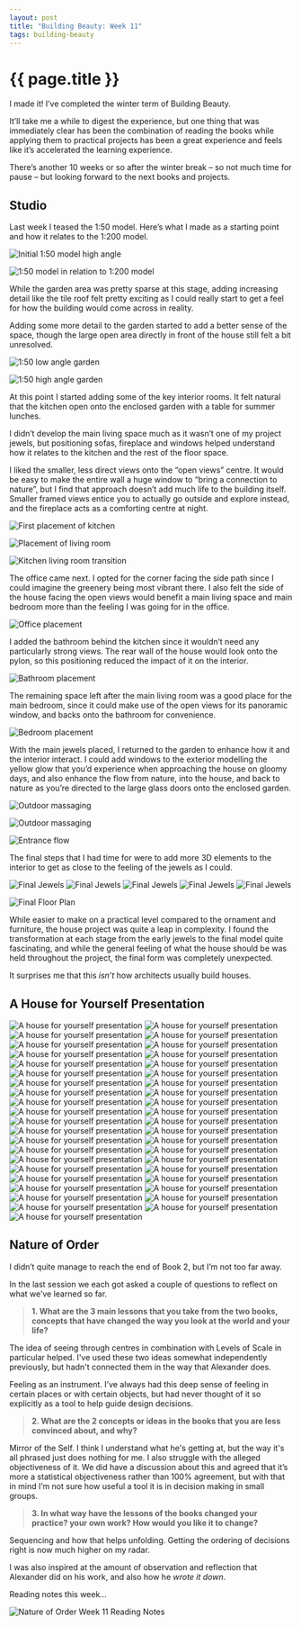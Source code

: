 ```yaml
---
layout: post
title: "Building Beauty: Week 11"
tags: building-beauty
---
```


# {{ page.title }}

I made it! I’ve completed the winter term of Building Beauty.

It’ll take me a while to digest the experience, but one thing that was immediately clear has been the combination of reading the books while applying them to practical projects has been a great experience and feels like it’s accelerated the learning experience.

There’s another 10 weeks or so after the winter break – so not much time for pause – but looking forward to the next books and projects.

## Studio

Last week I teased the 1:50 model. Here’s what I made as a starting point and how it relates to the 1:200 model.

![Initial 1:50 model high angle ](/images/posts/building-beauty/IMG_0071.JPG)

![1:50 model in relation to 1:200 model](/images/posts/building-beauty/1-50-model-location.jpg)

While the garden area was pretty sparse at this stage, adding increasing detail like the tile roof felt pretty exciting as I could really start to get a feel for how the building would come across in reality.

Adding some more detail to the garden started to add a better sense of the space, though the large open area directly in front of the house still felt a bit unresolved.

![1:50 low angle garden](/images/posts/building-beauty/IMG_0081.JPG)

![1:50 high angle garden](/images/posts/building-beauty/IMG_0083.JPG)

At this point I started adding some of the key interior rooms. It felt natural that the kitchen open onto the enclosed garden with a table for summer lunches.

I didn’t develop the main living space much as it wasn’t one of my project jewels, but positioning sofas, fireplace and windows helped understand how it relates to the kitchen and the rest of the floor space.

I liked the smaller, less direct views onto the “open views” centre. It would be easy to make the entire wall a huge window to “bring a connection to nature”, but I find that approach doesn’t add much life to the building itself. Smaller framed views entice you to actually go outside and explore instead, and the fireplace acts as a comforting centre at night.

![First placement of kitchen](/images/posts/building-beauty/kitchen-placement.jpg)

![Placement of living room](/images/posts/building-beauty/IMG_0093.JPG)

![Kitchen living room transition](/images/posts/building-beauty/IMG_0092.JPG)

The office came next. I opted for the corner facing the side path since I could imagine the greenery being most vibrant there. I also felt the side of the house facing the open views would benefit a main living space and main bedroom more than the feeling I was going for in the office.

![Office placement](/images/posts/building-beauty/IMG_0086.JPG)

I added the bathroom behind the kitchen since it wouldn’t need any particularly strong views. The rear wall of the house would look onto the pylon, so this positioning reduced the impact of it on the interior.

![Bathroom placement](/images/posts/building-beauty/IMG_0094.JPG)

The remaining space left after the main living room was a good place for the main bedroom, since it could make use of the open views for its panoramic window, and backs onto the bathroom for convenience.

![Bedroom placement](/images/posts/building-beauty/IMG_0096.JPG)

With the main jewels placed, I returned to the garden to enhance how it and the interior interact. I could add windows to the exterior modelling the yellow glow that you’d experience when approaching the house on gloomy days, and also enhance the flow from nature, into the house, and back to nature as you’re directed to the large glass doors onto the enclosed garden.

![Outdoor massaging](/images/posts/building-beauty/IMG_0121.JPG)

![Outdoor massaging](/images/posts/building-beauty/IMG_0122.JPG)

![Entrance flow](/images/posts/building-beauty/entrance-flow.jpg)

The final steps that I had time for were to add more 3D elements to the interior to get as close to the feeling of the jewels as I could.

![Final Jewels](/images/posts/building-beauty/final-jewel-1.jpg)
![Final Jewels](/images/posts/building-beauty/final-jewel-2.jpg)
![Final Jewels](/images/posts/building-beauty/final-jewel-3.jpg)
![Final Jewels](/images/posts/building-beauty/final-jewel-4.jpg)
![Final Jewels](/images/posts/building-beauty/final-jewel-5.jpg)

![Final Floor Plan](/images/posts/building-beauty/IMG_0123.JPG)

While easier to make on a practical level compared to the ornament and furniture, the house project was quite a leap in complexity. I found the transformation at each stage from the early jewels to the final model quite fascinating, and while the general feeling of what the house should be was held throughout the project, the final form was completely unexpected.

It surprises me that this _isn’t_ how architects usually build houses.

## A House for Yourself Presentation

![A house for yourself presentation](/images/posts/building-beauty/2020-12-18-house-presentation-00.jpg)
![A house for yourself presentation](/images/posts/building-beauty/2020-12-18-house-presentation-01.jpg)
![A house for yourself presentation](/images/posts/building-beauty/2020-12-18-house-presentation-02.jpg)
![A house for yourself presentation](/images/posts/building-beauty/2020-12-18-house-presentation-03.jpg)
![A house for yourself presentation](/images/posts/building-beauty/2020-12-18-house-presentation-04.jpg)
![A house for yourself presentation](/images/posts/building-beauty/2020-12-18-house-presentation-05.jpg)
![A house for yourself presentation](/images/posts/building-beauty/2020-12-18-house-presentation-06.jpg)
![A house for yourself presentation](/images/posts/building-beauty/2020-12-18-house-presentation-07.jpg)
![A house for yourself presentation](/images/posts/building-beauty/2020-12-18-house-presentation-08.jpg)
![A house for yourself presentation](/images/posts/building-beauty/2020-12-18-house-presentation-09.jpg)
![A house for yourself presentation](/images/posts/building-beauty/2020-12-18-house-presentation-10.jpg)
![A house for yourself presentation](/images/posts/building-beauty/2020-12-18-house-presentation-11.jpg)
![A house for yourself presentation](/images/posts/building-beauty/2020-12-18-house-presentation-12.jpg)
![A house for yourself presentation](/images/posts/building-beauty/2020-12-18-house-presentation-13.jpg)
![A house for yourself presentation](/images/posts/building-beauty/2020-12-18-house-presentation-14.jpg)
![A house for yourself presentation](/images/posts/building-beauty/2020-12-18-house-presentation-15.jpg)
![A house for yourself presentation](/images/posts/building-beauty/2020-12-18-house-presentation-16.jpg)
![A house for yourself presentation](/images/posts/building-beauty/2020-12-18-house-presentation-17.jpg)
![A house for yourself presentation](/images/posts/building-beauty/2020-12-18-house-presentation-18.jpg)
![A house for yourself presentation](/images/posts/building-beauty/2020-12-18-house-presentation-19.jpg)
![A house for yourself presentation](/images/posts/building-beauty/2020-12-18-house-presentation-20.jpg)
![A house for yourself presentation](/images/posts/building-beauty/2020-12-18-house-presentation-21.jpg)
![A house for yourself presentation](/images/posts/building-beauty/2020-12-18-house-presentation-22.jpg)
![A house for yourself presentation](/images/posts/building-beauty/2020-12-18-house-presentation-23.jpg)
![A house for yourself presentation](/images/posts/building-beauty/2020-12-18-house-presentation-24.jpg)
![A house for yourself presentation](/images/posts/building-beauty/2020-12-18-house-presentation-25.jpg)
![A house for yourself presentation](/images/posts/building-beauty/2020-12-18-house-presentation-26.jpg)
![A house for yourself presentation](/images/posts/building-beauty/2020-12-18-house-presentation-27.jpg)
![A house for yourself presentation](/images/posts/building-beauty/2020-12-18-house-presentation-28.jpg)
![A house for yourself presentation](/images/posts/building-beauty/2020-12-18-house-presentation-29.jpg)
![A house for yourself presentation](/images/posts/building-beauty/2020-12-18-house-presentation-30.jpg)
![A house for yourself presentation](/images/posts/building-beauty/2020-12-18-house-presentation-31.jpg)
![A house for yourself presentation](/images/posts/building-beauty/2020-12-18-house-presentation-32.jpg)
![A house for yourself presentation](/images/posts/building-beauty/2020-12-18-house-presentation-33.jpg)
![A house for yourself presentation](/images/posts/building-beauty/2020-12-18-house-presentation-34.jpg)
![A house for yourself presentation](/images/posts/building-beauty/2020-12-18-house-presentation-35.jpg)
![A house for yourself presentation](/images/posts/building-beauty/2020-12-18-house-presentation-36.jpg)
![A house for yourself presentation](/images/posts/building-beauty/2020-12-18-house-presentation-37.jpg)
![A house for yourself presentation](/images/posts/building-beauty/2020-12-18-house-presentation-38.jpg)
![A house for yourself presentation](/images/posts/building-beauty/2020-12-18-house-presentation-39.jpg)
![A house for yourself presentation](/images/posts/building-beauty/2020-12-18-house-presentation-40.jpg)

## Nature of Order

I didn’t quite manage to reach the end of Book 2, but I’m not too far away.

In the last session we each got asked a couple of questions to reflect on what we’ve learned so far.

> **1. What are the 3 main lessons that you take from the two books, concepts that have changed the way you look at the world and your life?**

The idea of seeing through centres in combination with Levels of Scale in particular helped. I've used these two ideas somewhat independently previously, but hadn't connected them in the way that Alexander does.

Feeling as an instrument. I’ve always had this deep sense of feeling in certain places or with certain objects, but had never thought of it so explicitly as a tool to help guide design decisions.

> **2. What are the 2 concepts or ideas in the books that you are less convinced about, and why?**

Mirror of the Self. I think I understand what he's getting at, but the way it's all phrased just does nothing for me. I also struggle with the alleged objectiveness of it. We did have a discussion about this and agreed that it’s more a statistical objectiveness rather than 100% agreement, but with that in mind I’m not sure how useful a tool it is in decision making in small groups.

> **3. In what way have the lessons of the books changed your practice? your own work? How would you like it to change?**

Sequencing and how that helps unfolding. Getting the ordering of decisions right is now much higher on my radar.

I was also inspired at the amount of observation and reflection that Alexander did on his work, and also how he _wrote it down_.

Reading notes this week…

![Nature of Order Week 11 Reading Notes](/images/posts/building-beauty/nature-of-order-week-11.jpg)
